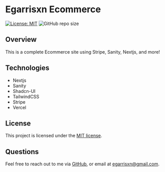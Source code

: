 # Egarrisxn Ecommerce

[![License: MIT](https://img.shields.io/badge/License-MIT-yellow.svg)](https://opensource.org/licenses/MIT)  ![GitHub repo size](https://img.shields.io/github/repo-size/egarrisxn/egarrisxn-ecommerce)

## Overview

This is a complete Ecommerce site using Stripe, Sanity, Nextjs, and more!


## Technologies

- Nextjs
- Sanity
- Shadcn-UI
- TailwindCSS
- Stripe
- Vercel

## License

This project is licensed under the [MIT license](https://opensource.org/licenses/MIT).

## Questions

Feel free to reach out to me via [GitHub](https://github.com/EGARRISXN), or email at egarrisxn@gmail.com.
